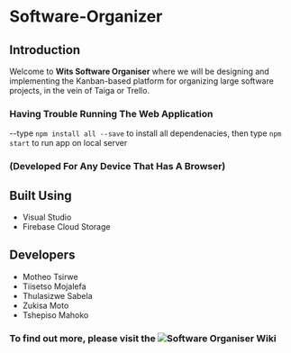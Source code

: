 # Software-Organizer

## Introduction

Welcome to **Wits Software Organiser** where we will be designing and implementing the Kanban-based platform
for organizing large software projects, in the vein of Taiga or Trello.

### Having Trouble Running The Web Application

--type `npm install all --save` to install all dependenacies,
  then type `npm start` to run app on local server
  
### (Developed For Any Device That Has A Browser)
        

## Built Using

* Visual Studio
* Firebase Cloud Storage

## Developers

* Motheo Tsirwe
* Tiisetso Mojalefa
* Thulasizwe Sabela
* Zukisa Moto
* Tshepiso Mahoko


### To find out more, please visit the ![Software Organiser Wiki](https://github.com/Software-Designers-69/Software-Organizer/wiki)
